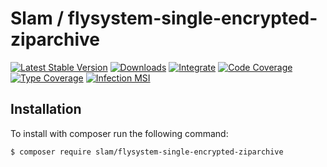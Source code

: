 # Slam / flysystem-single-encrypted-ziparchive

[![Latest Stable Version](https://img.shields.io/packagist/v/slam/flysystem-single-encrypted-ziparchive.svg)](https://packagist.org/packages/slam/flysystem-single-encrypted-ziparchive)
[![Downloads](https://img.shields.io/packagist/dt/slam/flysystem-single-encrypted-ziparchive.svg)](https://packagist.org/packages/slam/flysystem-single-encrypted-ziparchive)
[![Integrate](https://github.com/Slamdunk/flysystem-single-encrypted-ziparchive/workflows/Integrate/badge.svg?branch=master)](https://github.com/Slamdunk/flysystem-single-encrypted-ziparchive/actions)
[![Code Coverage](https://codecov.io/gh/Slamdunk/flysystem-single-encrypted-ziparchive/coverage.svg?branch=master)](https://codecov.io/gh/Slamdunk/flysystem-single-encrypted-ziparchive?branch=master)
[![Type Coverage](https://shepherd.dev/github/Slamdunk/flysystem-single-encrypted-ziparchive/coverage.svg)](https://shepherd.dev/github/Slamdunk/flysystem-single-encrypted-ziparchive)
[![Infection MSI](https://badge.stryker-mutator.io/github.com/Slamdunk/flysystem-single-encrypted-ziparchive/master)](https://dashboard.stryker-mutator.io/reports/github.com/Slamdunk/flysystem-single-encrypted-ziparchive/master)

## Installation

To install with composer run the following command:

```console
$ composer require slam/flysystem-single-encrypted-ziparchive
```
